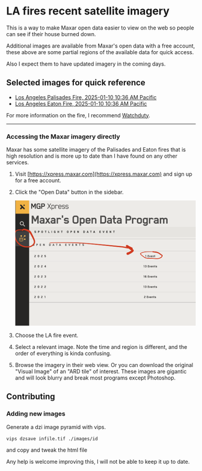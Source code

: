 # LA fires recent satellite imagery

This is a way to make Maxar open data easier to view on the web so people can see if their house burned down.

Additional images are available from Maxar's open data with a free account, these above are some partial regions of the available data for quick access.

Also I expect them to have updated imagery in the coming days.

## Selected images for quick reference

<ul>
    <li><a href="images/1050010040277500.html">Los Angeles Palisades Fire, 2025-01-10 10:36 AM Pacific</a></li>
    <li><a href="images/1050010040277300.html">Los Angeles Eaton Fire, 2025-01-10 10:36 AM Pacific</a></li>
</ul>

For more information on the fire, I recommend [Watchduty](https://app.watchduty.org/).

---

### Accessing the Maxar imagery directly

Maxar has some satellite imagery of the Palisades and Eaton fires that is high resolution and is more up to date than I have found on any other services.

1. Visit [https://xpress.maxar.com](https://xpress.maxar.com) and sign up for a free account.

2. Click the "Open Data" button in the sidebar.

   ![Maxar Open Data](maxarhelp.png)

3. Choose the LA fire event.

4. Select a relevant image. Note the time and region is different, and the order of everything is kinda confusing.

5. Browse the imagery in their web view. Or you can download the original "Visual Image" of an "ARD tile" of interest. These images are gigantic and will look blurry and break most programs except Photoshop.

## Contributing
### Adding new images

Generate a dzi image pyramid with vips.

```
vips dzsave infile.tif ./images/id
```

and copy and tweak the html file

 Any help is welcome improving this, I will not be able to keep it up to date.
